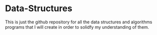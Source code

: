 # Data-Structures

This is just the github repository for all the data structures and algorithms programs that I will create in order to solidfy my understanding of them.
